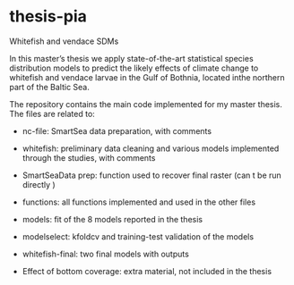 # thesis-pia
Whitefish and vendace SDMs
 
In this master’s thesis we apply state-of-the-art statistical species distribution models to predict the likely effects of climate change to whitefish and vendace larvae in
the Gulf of Bothnia, located inthe northern part of the Baltic Sea.

The repository contains the main code implemented for my master thesis. The files are related to:

* nc-file: SmartSea data preparation, with comments

* whitefish: preliminary data cleaning and various models implemented through the studies, with comments

* SmartSeaData prep: function used to recover final raster (can t be run directly )

* functions: all functions implemented and used in the other files

* models: fit of the 8 models reported in the thesis

* modelselect: kfoldcv and training-test validation of the models

* whitefish-final: two final models with outputs

* Effect of bottom coverage: extra material, not included in the thesis
